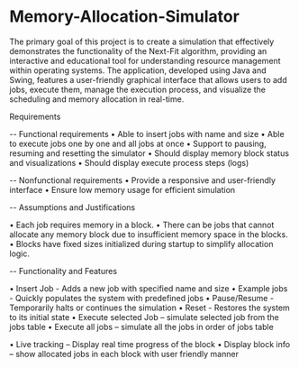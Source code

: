 # Memory-Allocation-Simulator

The primary goal of this project is to create a simulation that effectively demonstrates the functionality of the Next-Fit algorithm, providing an interactive and educational tool for understanding resource management within operating systems. The application, developed using Java and Swing, features a user-friendly graphical interface that allows users to add jobs, execute them, manage the execution process, and visualize the scheduling and memory allocation in real-time.

Requirements

-- Functional requirements
•	Able to insert jobs with name and size
•	Able to execute jobs one by one and all jobs at once
•	Support to pausing, resuming and resetting the simulator
•	Should display memory block status and visualizations
•	Should display execute process steps (logs)

-- Nonfunctional requirements
•	Provide a responsive and user-friendly interface
•	Ensure low memory usage for efficient simulation

-- Assumptions and Justifications

•	Each job requires memory in a block.
•	There can be jobs that cannot allocate any memory block due to insufficient memory space in the blocks.
•	Blocks have fixed sizes initialized during startup to simplify allocation logic.

-- Functionality and Features

•	Insert Job - Adds a new job with specified name and size
•	Example jobs - Quickly populates the system with predefined jobs
•	Pause/Resume - Temporarily halts or continues the simulation
•	Reset - Restores the system to its initial state
•	Execute selected Job – simulate selected job from the jobs table
•	Execute all jobs – simulate all the jobs in order of jobs table

•	Live tracking – Display real time progress of the block
•	Display block info – show allocated jobs in each block with user friendly manner

